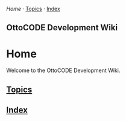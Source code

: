 _Home_ &middot; [Topics](./Topics.mkd) &middot; [Index](./Index.mkd)

## OttoCODE Development Wiki
# Home

Welcome to the OttoCODE Development Wiki.

## [Topics](./Topics.mkd)




## [Index](./Index.mkd)

